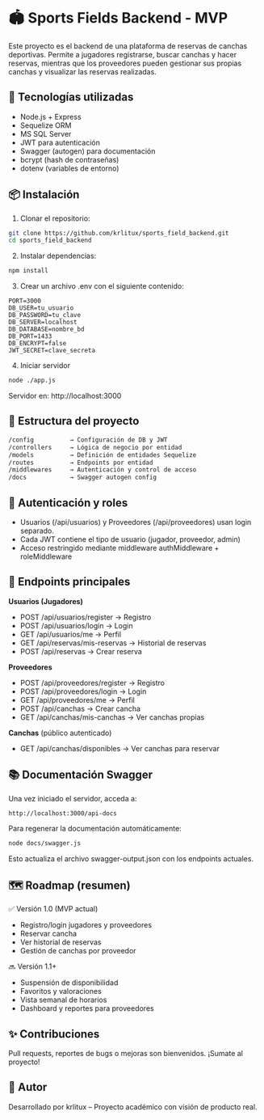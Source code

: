 # 🏟️ Sports Fields Backend - MVP

Este proyecto es el backend de una plataforma de reservas de canchas deportivas. Permite a jugadores registrarse, buscar canchas y hacer reservas, mientras que los proveedores pueden gestionar sus propias canchas y visualizar las reservas realizadas.


## 🧰 Tecnologías utilizadas

- Node.js + Express
- Sequelize ORM
- MS SQL Server
- JWT para autenticación
- Swagger (autogen) para documentación
- bcrypt (hash de contraseñas)
- dotenv (variables de entorno)


## 📦 Instalación

1. Clonar el repositorio:

```bash
git clone https://github.com/krlitux/sports_field_backend.git
cd sports_field_backend
```

2. Instalar dependencias:

```bash
npm install
```

3. Crear un archivo .env con el siguiente contenido:
```
PORT=3000
DB_USER=tu_usuario
DB_PASSWORD=tu_clave
DB_SERVER=localhost
DB_DATABASE=nombre_bd
DB_PORT=1433
DB_ENCRYPT=false
JWT_SECRET=clave_secreta
```


4. Iniciar servidor

```bash
node ./app.js
```
Servidor en: http://localhost:3000


## 📁 Estructura del proyecto

```bash
/config          → Configuración de DB y JWT
/controllers     → Lógica de negocio por entidad
/models          → Definición de entidades Sequelize
/routes          → Endpoints por entidad
/middlewares     → Autenticación y control de acceso
/docs            → Swagger autogen config
```


## 🔐 Autenticación y roles

- Usuarios (/api/usuarios) y Proveedores (/api/proveedores) usan login separado.
- Cada JWT contiene el tipo de usuario (jugador, proveedor, admin)
- Acceso restringido mediante middleware authMiddleware + roleMiddleware


## 🧾 Endpoints principales

**Usuarios (Jugadores)**

- POST /api/usuarios/register → Registro
- POST /api/usuarios/login → Login
- GET /api/usuarios/me → Perfil
- GET /api/reservas/mis-reservas → Historial de reservas
- POST /api/reservas → Crear reserva

**Proveedores**

- POST /api/proveedores/register → Registro
- POST /api/proveedores/login → Login
- GET /api/proveedores/me → Perfil
- POST /api/canchas → Crear cancha
- GET /api/canchas/mis-canchas → Ver canchas propias

**Canchas** (público autenticado)
- GET /api/canchas/disponibles → Ver canchas para reservar


## 📚 Documentación Swagger
Una vez iniciado el servidor, acceda a:

```bash
http://localhost:3000/api-docs
```
Para regenerar la documentación automáticamente:

```bash
node docs/swagger.js
```
Esto actualiza el archivo swagger-output.json con los endpoints actuales.

## 🗺️ Roadmap (resumen)
✅ Versión 1.0 (MVP actual)

- Registro/login jugadores y proveedores
- Reservar cancha
- Ver historial de reservas
- Gestión de canchas por proveedor

🔜 Versión 1.1+

- Suspensión de disponibilidad
- Favoritos y valoraciones
- Vista semanal de horarios
- Dashboard y reportes para proveedores

## ✨ Contribuciones
Pull requests, reportes de bugs o mejoras son bienvenidos. ¡Sumate al proyecto!

## 🧠 Autor
Desarrollado por krlitux – Proyecto académico con visión de producto real.
